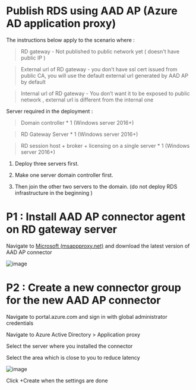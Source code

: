 # Publish RDS using AAD AP (Azure AD application proxy)

The instructions below apply to the scenario where :

>RD gateway	- Not published to public network yet ( doesn't have public IP )

>External url of RD gateway - you don’t have ssl cert issued from public CA, you will use the default external url generated by AAD AP by default

>Internal url of RD gateway	- You don’t want it to be exposed to public network , external url is different from the internal one


Server required in the deployment :

>Domain controller	* 1 (Windows server 2016+)

>RD Gateway Server * 1 (Windows server 2016+)

>RD session host + broker + licensing on a single server	* 1 (Windows server 2016+)


1. Deploy three servers first.

2. Make one server domain controller first.

3. Then join the other two servers to the domain. (do not deploy RDS infrastructure in the beginning )


# P1 : Install AAD AP connector agent on RD gateway server 

Navigate to [Microsoft (msappproxy.net)](https://download.msappproxy.net/subscription/d3c8b69d-6bf7-42be-a529-3fe9c2e70c90/connector/download) and download the latest version of AAD AP connector

![image](https://user-images.githubusercontent.com/96930989/210068026-24211a12-2ae5-437a-bbdb-216fc7768174.png)


# P2 : Create a new connector group for the new AAD AP connector

Navigate to portal.azure.com and sign in with global administrator credentials

Navigate to Azure Active Directory > Application proxy

Select the server where you installed the connector 

Select the area which is close to you to reduce latency 

![image](https://user-images.githubusercontent.com/96930989/210068036-24ae26f7-e9ce-4690-b1c7-c59c80bf986f.png)

Click +Create when the settings are done


